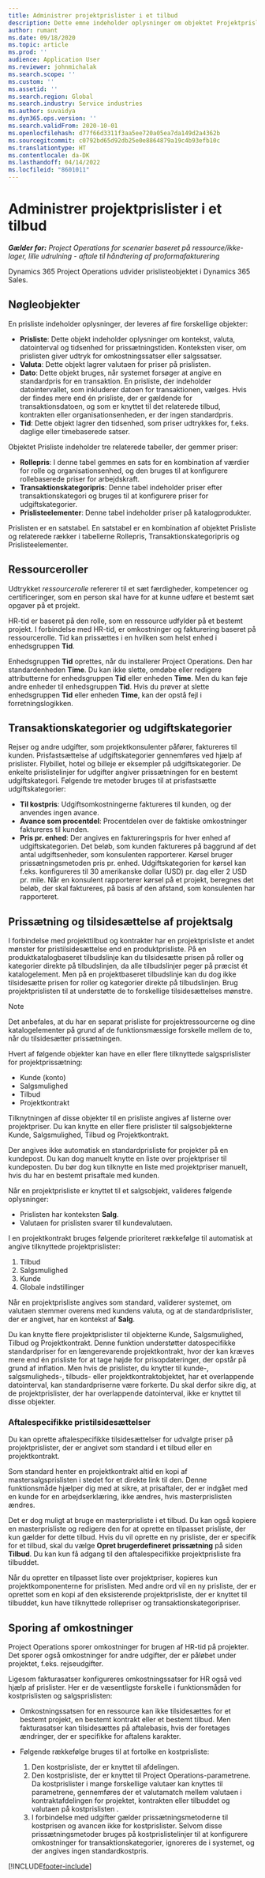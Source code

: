 ```yaml
---
title: Administrer projektprislister i et tilbud
description: Dette emne indeholder oplysninger om objektet Projektprislister.
author: rumant
ms.date: 09/18/2020
ms.topic: article
ms.prod: ''
audience: Application User
ms.reviewer: johnmichalak
ms.search.scope: ''
ms.custom: ''
ms.assetid: ''
ms.search.region: Global
ms.search.industry: Service industries
ms.author: suvaidya
ms.dyn365.ops.version: ''
ms.search.validFrom: 2020-10-01
ms.openlocfilehash: d77f66d3311f3aa5ee720a05ea7da149d2a4362b
ms.sourcegitcommit: c0792bd65d92db25e0e8864879a19c4b93efb10c
ms.translationtype: HT
ms.contentlocale: da-DK
ms.lasthandoff: 04/14/2022
ms.locfileid: "8601011"
---
```

# <a name="manage-project-price-lists-on-a-quote"></a>Administrer projektprislister i et tilbud

_**Gælder for:** Project Operations for scenarier baseret på ressource/ikke-lager, lille udrulning - aftale til håndtering af proformafakturering_

Dynamics 365 Project Operations udvider prislisteobjektet i Dynamics 365 Sales. 

## <a name="key-entities"></a>Nøgleobjekter

En prisliste indeholder oplysninger, der leveres af fire forskellige objekter:

- **Prisliste**: Dette objekt indeholder oplysninger om kontekst, valuta, datointerval og tidsenhed for prissætningstiden. Konteksten viser, om prislisten giver udtryk for omkostningssatser eller salgssatser. 
- **Valuta**: Dette objekt lagrer valutaen for priser på prislisten. 
- **Dato**: Dette objekt bruges, når systemet forsøger at angive en standardpris for en transaktion. En prisliste, der indeholder datointervallet, som inkluderer datoen for transaktionen, vælges. Hvis der findes mere end én prisliste, der er gældende for transaktionsdatoen, og som er knyttet til det relaterede tilbud, kontrakten eller organisationsenheden, er der ingen standardpris. 
- **Tid**: Dette objekt lagrer den tidsenhed, som priser udtrykkes for, f.eks. daglige eller timebaserede satser. 

Objektet Prisliste indeholder tre relaterede tabeller, der gemmer priser:

  - **Rollepris**: I denne tabel gemmes en sats for en kombination af værdier for rolle og organisationsenhed, og den bruges til at konfigurere rollebaserede priser for arbejdskraft.
  - **Transaktionskategoripris**: Denne tabel indeholder priser efter transaktionskategori og bruges til at konfigurere priser for udgiftskategorier.
  - **Prislisteelementer**: Denne tabel indeholder priser på katalogprodukter.
 
Prislisten er en satstabel. En satstabel er en kombination af objektet Prisliste og relaterede rækker i tabellerne Rollepris, Transaktionskategoripris og Prislisteelementer.

## <a name="resource-roles"></a>Ressourceroller

Udtrykket *ressourcerolle* refererer til et sæt færdigheder, kompetencer og certificeringer, som en person skal have for at kunne udføre et bestemt sæt opgaver på et projekt.

HR-tid er baseret på den rolle, som en ressource udfylder på et bestemt projekt. I forbindelse med HR-tid, er omkostninger og fakturering baseret på ressourcerolle. Tid kan prissættes i en hvilken som helst enhed i enhedsgruppen **Tid**.

Enhedsgruppen **Tid** oprettes, når du installerer Project Operations. Den har standardenheden **Time**. Du kan ikke slette, omdøbe eller redigere attributterne for enhedsgruppen **Tid** eller enheden **Time**. Men du kan føje andre enheder til enhedsgruppen **Tid**. Hvis du prøver at slette enhedsgruppen **Tid** eller enheden **Time**, kan der opstå fejl i forretningslogikken.
 
## <a name="transaction-categories-and-expense-categories"></a>Transaktionskategorier og udgiftskategorier

Rejser og andre udgifter, som projektkonsulenter påfører, faktureres til kunden. Prisfastsættelse af udgiftskategorier gennemføres ved hjælp af prislister. Flybillet, hotel og billeje er eksempler på udgiftskategorier. De enkelte prislistelinjer for udgifter angiver prissætningen for en bestemt udgiftskategori. Følgende tre metoder bruges til at prisfastsætte udgiftskategorier:

- **Til kostpris**: Udgiftsomkostningerne faktureres til kunden, og der anvendes ingen avance.
- **Avance som procentdel**: Procentdelen over de faktiske omkostninger faktureres til kunden. 
- **Pris pr. enhed**: Der angives en faktureringspris for hver enhed af udgiftskategorien. Det beløb, som kunden faktureres på baggrund af det antal udgiftsenheder, som konsulenten rapporterer. Kørsel bruger prissætningsmetoden pris pr. enhed. Udgiftskategorien for kørsel kan f.eks. konfigureres til 30 amerikanske dollar (USD) pr. dag eller 2 USD pr. mile. Når en konsulent rapporterer kørsel på et projekt, beregnes det beløb, der skal faktureres, på basis af den afstand, som konsulenten har rapporteret.
 
## <a name="project-sales-pricing-and-overrides"></a>Prissætning og tilsidesættelse af projektsalg

I forbindelse med projekttilbud og kontrakter har en projektprisliste et andet mønster for pristilsidesættelse end en produktprisliste. På en produktkatalogbaseret tilbudslinje kan du tilsidesætte prisen på roller og kategorier direkte på tilbudslinjen, da alle tilbudslinjer peger på præcist ét katalogelement. Men på en projektbaseret tilbudslinje kan du dog ikke tilsidesætte prisen for roller og kategorier direkte på tilbudslinjen. Brug projektprislisten til at understøtte de to forskellige tilsidesættelses mønstre.

> [!NOTE]
> Det anbefales, at du har en separat prisliste for projektressourcerne og dine katalogelementer på grund af de funktionsmæssige forskelle mellem de to, når du tilsidesætter prissætningen.

Hvert af følgende objekter kan have en eller flere tilknyttede salgsprislister for projektprissætning:

- Kunde (konto) 
- Salgsmulighed 
- Tilbud 
- Projektkontrakt

Tilknytningen af disse objekter til en prisliste angives af listerne over projektpriser. Du kan knytte en eller flere prislister til salgsobjekterne Kunde, Salgsmulighed, Tilbud og Projektkontrakt.

Der angives ikke automatisk en standardprisliste for projekter på en kundepost. Du kan dog manuelt knytte en liste over projektpriser til kundeposten. Du bør dog kun tilknytte en liste med projektpriser manuelt, hvis du har en bestemt prisaftale med kunden. 

Når en projektprisliste er knyttet til et salgsobjekt, valideres følgende oplysninger:

- Prislisten har konteksten **Salg**. 
- Valutaen for prislisten svarer til kundevalutaen. 

I en projektkontrakt bruges følgende prioriteret rækkefølge til automatisk at angive tilknyttede projektprislister:

1. Tilbud
2. Salgsmulighed
3. Kunde 
4. Globale indstillinger 

Når en projektprisliste angives som standard, validerer systemet, om valutaen stemmer overens med kundens valuta, og at de standardprislister, der er angivet, har en kontekst af **Salg**.

Du kan knytte flere projektprislister til objekterne Kunde, Salgsmulighed, Tilbud og Projektkontrakt. Denne funktion understøtter datospecifikke standardpriser for en længerevarende projektkontrakt, hvor der kan kræves mere end én prisliste for at tage højde for prisopdateringer, der opstår på grund af inflation. Men hvis de prislister, du knytter til kunde-, salgsmuligheds-, tilbuds- eller projektkontraktobjektet, har et overlappende datointerval, kan standardpriserne være forkerte. Du skal derfor sikre dig, at de projektprislister, der har overlappende datointerval, ikke er knyttet til disse objekter.

### <a name="deal-specific-price-overrides"></a>Aftalespecifikke pristilsidesættelser

Du kan oprette aftalespecifikke tilsidesættelser for udvalgte priser på projektprislister, der er angivet som standard i et tilbud eller en projektkontrakt.

Som standard henter en projektkontrakt altid en kopi af mastersalgsprislisten i stedet for et direkte link til den. Denne funktionsmåde hjælper dig med at sikre, at prisaftaler, der er indgået med en kunde for en arbejdserklæring, ikke ændres, hvis masterprislisten ændres.

Det er dog muligt at bruge en masterprisliste i et tilbud. Du kan også kopiere en masterprisliste og redigere den for at oprette en tilpasset prisliste, der kun gælder for dette tilbud. Hvis du vil oprette en ny prisliste, der er specifik for et tilbud, skal du vælge **Opret brugerdefineret prissætning** på siden **Tilbud**. Du kan kun få adgang til den aftalespecifikke projektprisliste fra tilbuddet. 

Når du opretter en tilpasset liste over projektpriser, kopieres kun projektkomponenterne for prislisten. Med andre ord vil en ny prisliste, der er oprettet som en kopi af den eksisterende projektprisliste, der er knyttet til tilbuddet, kun have tilknyttede rollepriser og transaktionskategoripriser.
  
## <a name="tracking-costs"></a>Sporing af omkostninger

Project Operations sporer omkostninger for brugen af HR-tid på projekter. Det sporer også omkostninger for andre udgifter, der er påløbet under projektet, f.eks. rejseudgifter.

Ligesom fakturasatser konfigureres omkostningssatser for HR også ved hjælp af prislister. Her er de væsentligste forskelle i funktionsmåden for kostprislisten og salgsprislisten:

- Omkostningssatsen for en ressource kan ikke tilsidesættes for et bestemt projekt, en bestemt kontrakt eller et bestemt tilbud. Men fakturasatser kan tilsidesættes på aftalebasis, hvis der foretages ændringer, der er specifikke for aftalens karakter. 

- Følgende rækkefølge bruges til at fortolke en kostprisliste:

    1. Den kostprisliste, der er knyttet til afdelingen.
    2. Den kostprisliste, der er knyttet til Project Operations-parametrene. Da kostprislister i mange forskellige valutaer kan knyttes til parametrene, gennemføres der et valutamatch mellem valutaen i kontraktafdelingen for projektet, kontrakten eller tilbuddet og valutaen på kostprislisten .
    3. I forbindelse med udgifter gælder prissætningsmetoderne til kostprisen og avancen ikke for kostprislister. Selvom disse prissætningsmetoder bruges på kostprislistelinjer til at konfigurere omkostninger for transaktionskategorier, ignoreres de i systemet, og der angives ingen standardkostpris.


[!INCLUDE[footer-include](../includes/footer-banner.md)]